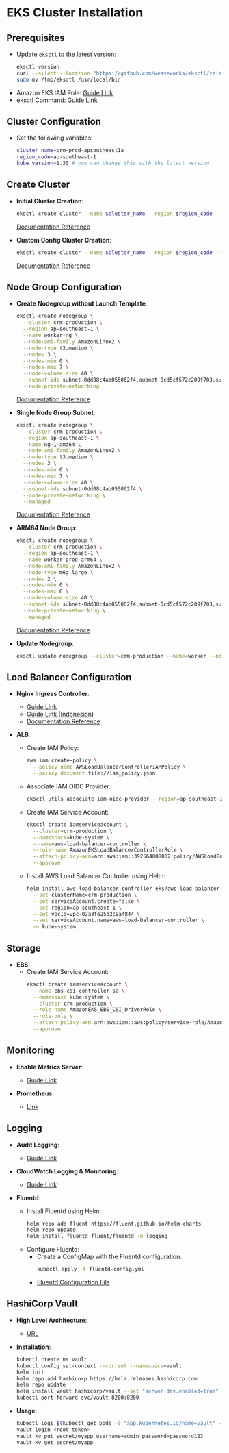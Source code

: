 # EKS Cluster Installation

## Prerequisites
- Update `eksctl` to the latest version:
  ```bash
  eksctl version
  curl --silent --location "https://github.com/weaveworks/eksctl/releases/latest/download/eksctl_$(uname -s)_amd64.tar.gz" | tar xz -C /tmp
  sudo mv /tmp/eksctl /usr/local/bin
  ```
- Amazon EKS IAM Role:
  [Guide Link](https://docs.aws.amazon.com/eks/latest/userguide/service_IAM_role.html)
- eksctl Command:
  [Guide Link](https://docs.aws.amazon.com/eks/latest/userguide/install-kubectl.html)

## Cluster Configuration
- Set the following variables:
  ```bash
  cluster_name=crm-prod-apsoutheast1a
  region_code=ap-southeast-1
  kube_version=1.30 # you can change this with the latest version
  ```

## Create Cluster
- **Initial Cluster Creation**:
  ```bash
  eksctl create cluster --name $cluster_name --region $region_code --version $kube_version --without-nodegroup --node-private-networking
  ```
  [Documentation Reference](https://docs.aws.amazon.com/eks/latest/userguide/create-cluster.html)

- **Custom Config Cluster Creation**:
  ```bash
  eksctl create cluster --name $cluster_name --region $region_code --version $kube_version --vpc-private-subnets subnet-0d440336f7d4c4930,subnet-0e49933c68c4f809e,subnet-0c9321758150e24a1 --without-nodegroup
  ```
  [Documentation Reference](https://docs.aws.amazon.com/eks/latest/userguide/create-cluster.html)

## Node Group Configuration
- **Create Nodegroup without Launch Template**:
  ```bash
  eksctl create nodegroup \
    --cluster crm-production \
    --region ap-southeast-1 \
    --name worker-ng \
    --node-ami-family AmazonLinux2 \
    --node-type t3.medium \
    --nodes 3 \
    --nodes-min 0 \
    --nodes-max 7 \
    --node-volume-size 40 \
    --subnet-ids subnet-0dd08c4ab055062f4,subnet-0cd5cf572c209f703,subnet-08d0d231e13f37ba2 \
    --node-private-networking
  ```
  [Documentation Reference](https://docs.aws.amazon.com/eks/latest/userguide/create-managed-node-group.html)

- **Single Node Group Subnet**:
  ```bash
  eksctl create nodegroup \
    --cluster crm-production \
    --region ap-southeast-1 \
    --name ng-1-amd64 \
    --node-ami-family AmazonLinux2 \
    --node-type t3.medium \
    --nodes 3 \
    --nodes-min 0 \
    --nodes-max 7 \
    --node-volume-size 40 \
    --subnet-ids subnet-0dd08c4ab055062f4 \
    --node-private-networking \
    --managed
  ```
  [Documentation Reference](https://docs.aws.amazon.com/eks/latest/userguide/create-managed-node-group.html)

- **ARM64 Node Group**:
  ```bash
  eksctl create nodegroup \
    --cluster crm-production \
    --region ap-southeast-1 \
    --name worker-prod-arm64 \
    --node-ami-family AmazonLinux2 \
    --node-type m6g.large \
    --nodes 2 \
    --nodes-min 0 \
    --nodes-max 6 \
    --node-volume-size 40 \
    --subnet-ids subnet-0dd08c4ab055062f4,subnet-0cd5cf572c209f703,subnet-08d0d231e13f37ba2 \
    --node-private-networking \
    --managed
  ```
  [Documentation Reference](https://docs.aws.amazon.com/eks/latest/userguide/create-managed-node-group.html)

- **Update Nodegroup**:
  ```bash
  eksctl update nodegroup --cluster=crm-production --name=worker --node-volume-size=40
  ```

## Load Balancer Configuration
- **Nginx Ingress Controller**:
  - [Guide Link](https://aws.amazon.com/blogs/containers/exposing-kubernetes-applications-part-3-nginx-ingress-controller/)
  - [Guide Link (Indonesian)](https://aws.amazon.com/id/blogs/indonesia/mengekspos-aplikasi-kubernetes-bagian-3-nginx-ingress-controller/)
  - [Documentation Reference](https://aws.amazon.com/blogs/containers/exposing-kubernetes-applications-part-3-nginx-ingress-controller/)

- **ALB**:
  - Create IAM Policy:
    ```bash
    aws iam create-policy \
      --policy-name AWSLoadBalancerControllerIAMPolicy \
      --policy-document file://iam_policy.json
    ```

  - Associate IAM OIDC Provider:
    ```bash
    eksctl utils associate-iam-oidc-provider --region=ap-southeast-1 --cluster=crm-production --approve
    ```

  - Create IAM Service Account:
    ```bash
    eksctl create iamserviceaccount \
      --cluster=crm-production \
      --namespace=kube-system \
      --name=aws-load-balancer-controller \
      --role-name AmazonEKSLoadBalancerControllerRole \
      --attach-policy-arn=arn:aws:iam::392564808002:policy/AWSLoadBalancerControllerIAMPolicy \
      --approve
    ```

  - Install AWS Load Balancer Controller using Helm:
    ```bash
    helm install aws-load-balancer-controller eks/aws-load-balancer-controller \
      --set clusterName=crm-production \
      --set serviceAccount.create=false \
      --set region=ap-southeast-1 \
      --set vpcId=vpc-02a3fe25d2c9a4844 \
      --set serviceAccount.name=aws-load-balancer-controller \
      -n kube-system
    ```

## Storage
- **EBS**:
  - Create IAM Service Account:
    ```bash
    eksctl create iamserviceaccount \
      --name ebs-csi-controller-sa \
      --namespace kube-system \
      --cluster crm-production \
      --role-name AmazonEKS_EBS_CSI_DriverRole \
      --role-only \
      --attach-policy-arn arn:aws:iam::aws:policy/service-role/AmazonEBSCSIDriverPolicy \
      --approve
    ```

## Monitoring
- **Enable Metrics Server**:
  - [Guide Link](#)

- **Prometheus**:
  - [Link](#)

## Logging
- **Audit Logging**:
  - [Guide Link](#)

- **CloudWatch Logging & Monitoring**:
  - [Guide Link](#)

- **Fluentd**:
  - Install Fluentd using Helm:
    ```bash
    helm repo add fluent https://fluent.github.io/helm-charts
    helm repo update
    helm install fluentd fluent/fluentd -n logging
    ```
  - Configure Fluentd:
    - Create a ConfigMap with the Fluentd configuration:
      ```bash
      kubectl apply -f fluentd-config.yml
      ```
    - [Fluentd Configuration File](./fluentd-config.yml)

## HashiCorp Vault
- **High Level Architecture**:
  - [URL](#)

- **Installation**:
  ```bash
  kubectl create ns vault
  kubectl config set-context --current --namespace=vault
  helm init
  helm repo add hashicorp https://helm.releases.hashicorp.com
  helm repo update
  helm install vault hashicorp/vault --set "server.dev.enabled=true"
  kubectl port-forward svc/vault 8200:8200
  ```

- **Usage**:
  ```bash
  kubectl logs $(kubectl get pods -l "app.kubernetes.io/name=vault" -o jsonpath="{.items[0].metadata.name}")
  vault login <root-token>
  vault kv put secret/myapp username=admin password=password123
  vault kv get secret/myapp
  ```

